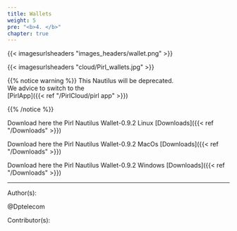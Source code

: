 ```yaml
---
title: Wallets
weight: 5
pre: "<b>4. </b>"
chapter: true
---
```


{{< imagesurlsheaders "images_headers/wallet.png"  >}}

{{< imagesurlsheaders "cloud/Pirl_wallets.jpg" >}}

{{% notice warning %}}
This Nautilus will be deprecated.  
We advice to switch to the  
[PirlApp]({{< ref "/PirlCloud/pirl app" >}})

{{% /notice %}}


Download here the Pirl Nautilus Wallet-0.9.2 Linux [Downloads]({{< ref "/Downloads" >}})


Download here the Pirl Nautilus Wallet-0.9.2 MacOs [Downloads]({{< ref "/Downloads" >}})


Download here the Pirl Nautilus Wallet-0.9.2 Windows [Downloads]({{< ref "/Downloads" >}})




---
Author(s):

@Dptelecom


Contributor(s):
